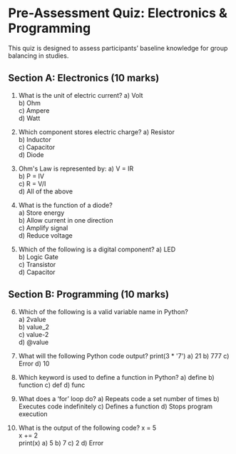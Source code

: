 # Pre-Assessment Quiz: Electronics & Programming

This quiz is designed to assess participants’ baseline knowledge for group balancing in studies.

## Section A: Electronics (10 marks)

1. What is the unit of electric current?
   a) Volt  
   b) Ohm  
   c) Ampere  
   d) Watt  

2. Which component stores electric charge? 
   a) Resistor  
   b) Inductor  
   c) Capacitor  
   d) Diode  

3. Ohm's Law is represented by:
   a) V = IR  
   b) P = IV  
   c) R = V/I  
   d) All of the above  

4. What is the function of a diode?  
   a) Store energy  
   b) Allow current in one direction  
   c) Amplify signal  
   d) Reduce voltage  

5. Which of the following is a digital component? 
   a) LED  
   b) Logic Gate  
   c) Transistor  
   d) Capacitor  

## Section B: Programming (10 marks)

6. Which of the following is a valid variable name in Python?  
   a) 2value  
   b) value_2  
   c) value-2  
   d) @value  

7. What will the following Python code output? 
   print(3 * '7')
a) 21
b) 777
c) Error
d) 10

8. Which keyword is used to define a function in Python?
a) define
b) function
c) def
d) func

9. What does a ‘for’ loop do?
a) Repeats code a set number of times
b) Executes code indefinitely
c) Defines a function
d) Stops program execution

10. What is the output of the following code?
x = 5  
x += 2  
print(x)
a) 5
b) 7
c) 2
d) Error

